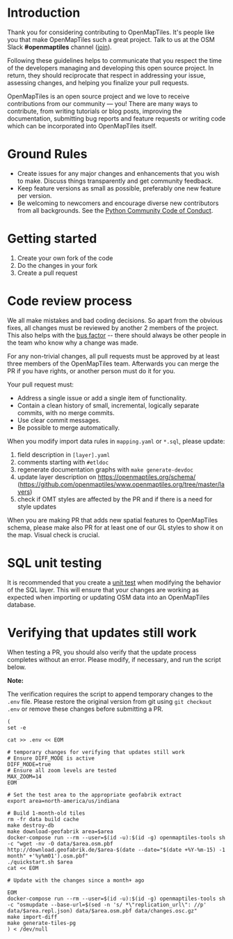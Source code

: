 # Introduction

Thank you for considering contributing to OpenMapTiles. It's people like you that make OpenMapTiles such a great project. Talk to us at the OSM Slack **#openmaptiles** channel ([join](https://osmus-slack.herokuapp.com/)).

Following these guidelines helps to communicate that you respect the time of the developers managing and developing this open source project. In return, they should reciprocate that respect in addressing your issue, assessing changes, and helping you finalize your pull requests.

OpenMapTiles is an open source project and we love to receive contributions from our community — you! There are many ways to contribute, from writing tutorials or blog posts, improving the documentation, submitting bug reports and feature requests or writing code which can be incorporated into OpenMapTiles itself.

# Ground Rules

 * Create issues for any major changes and enhancements that you wish to make. Discuss things transparently and get community feedback.
 * Keep feature versions as small as possible, preferably one new feature per version.
 * Be welcoming to newcomers and encourage diverse new contributors from all backgrounds. See the [Python Community Code of Conduct](https://www.python.org/psf/codeofconduct/).

# Getting started

1. Create your own fork of the code
1. Do the changes in your fork
1. Create a pull request

# Code review process

We all make mistakes and bad coding decisions. So apart from the obvious fixes, all changes must be reviewed by another 2 members of the project. This also helps with the [bus factor](https://en.wikipedia.org/wiki/Bus_factor) -- there should always be other people in the team who know why a change was made.

For any non-trivial changes, all pull requests must be approved by at least three members of the OpenMapTiles team. Afterwards you can merge the PR if you have rights, or another person must do it for you.

Your pull request must:

 * Address a single issue or add a single item of functionality.
 * Contain a clean history of small, incremental, logically separate commits,
   with no merge commits.
 * Use clear commit messages.
 * Be possible to merge automatically.

When you modify import data rules in `mapping.yaml` or `*.sql`, please update:

1. field description in `[layer].yaml`
2. comments starting with `#etldoc`
3. regenerate documentation graphs with `make generate-devdoc`
4. update layer description on https://openmaptiles.org/schema/ (https://github.com/openmaptiles/www.openmaptiles.org/tree/master/layers)
5. check if OMT styles are affected by the PR and if there is a need for style updates

When you are making PR that adds new spatial features to OpenMapTiles schema, please make also PR for at least one of our GL styles to show it on the map. Visual check is crucial.

# SQL unit testing

It is recommended that you create a [unit test](TESTING.md) when modifying the behavior of the SQL layer.  This will ensure that your changes are working as expected when importing or updating OSM data into an OpenMapTiles database.

# Verifying that updates still work

When testing a PR, you should also verify that the update process completes without an error. Please modify, if necessary, and run the script below.

**Note:**

The verification requires the script to append temporary changes to the `.env` file. Please restore the original version from git using `git checkout .env` or remove these changes before submitting a PR.

```
(
set -e

cat >> .env << EOM

# temporary changes for verifying that updates still work
# Ensure DIFF_MODE is active
DIFF_MODE=true
# Ensure all zoom levels are tested
MAX_ZOOM=14
EOM

# Set the test area to the appropriate geofabrik extract
export area=north-america/us/indiana

# Build 1-month-old tiles
rm -fr data build cache
make destroy-db
make download-geofabrik area=$area
docker-compose run --rm --user=$(id -u):$(id -g) openmaptiles-tools sh -c "wget -nv -O data/$area.osm.pbf http://download.geofabrik.de/$area-$(date --date="$(date +%Y-%m-15) -1 month" +'%y%m01').osm.pbf"
./quickstart.sh $area
cat << EOM

# Update with the changes since a month+ ago

EOM
docker-compose run --rm --user=$(id -u):$(id -g) openmaptiles-tools sh -c "osmupdate --base-url=$(sed -n 's/ *\"replication_url\": //p' data/$area.repl.json) data/$area.osm.pbf data/changes.osc.gz"
make import-diff
make generate-tiles-pg
) < /dev/null
```

